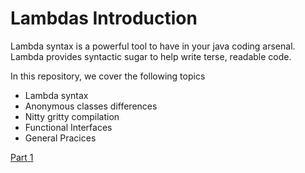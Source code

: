 # Lambdas Introduction

Lambda syntax is a powerful tool to have in your java coding arsenal. Lambda provides syntactic sugar to help write terse, readable code.

In this repository, we cover the following topics

* Lambda syntax
* Anonymous classes differences
* Nitty gritty compilation
* Functional Interfaces
* General Pracices

[Part 1](part1_basics/README.md)